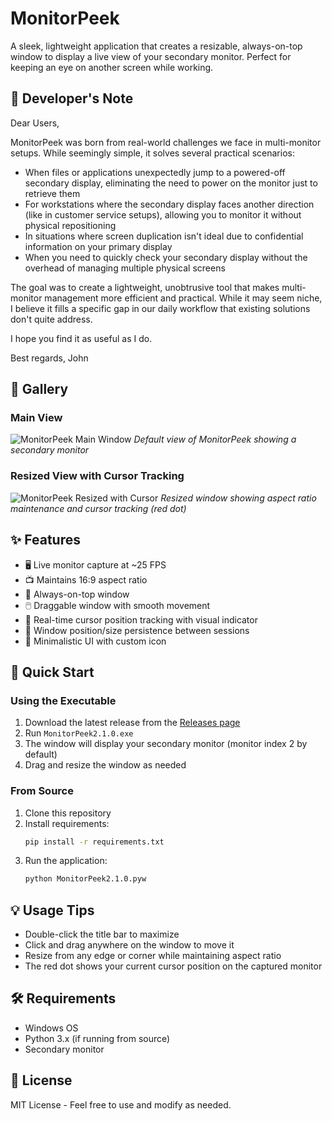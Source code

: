 # MonitorPeek

A sleek, lightweight application that creates a resizable, always-on-top window to display a live view of your secondary monitor. Perfect for keeping an eye on another screen while working.

## 💭 Developer's Note

Dear Users,

MonitorPeek was born from real-world challenges we face in multi-monitor setups. While seemingly simple, it solves several practical scenarios:

- When files or applications unexpectedly jump to a powered-off secondary display, eliminating the need to power on the monitor just to retrieve them
- For workstations where the secondary display faces another direction (like in customer service setups), allowing you to monitor it without physical repositioning
- In situations where screen duplication isn't ideal due to confidential information on your primary display
- When you need to quickly check your secondary display without the overhead of managing multiple physical screens

The goal was to create a lightweight, unobtrusive tool that makes multi-monitor management more efficient and practical. While it may seem niche, I believe it fills a specific gap in our daily workflow that existing solutions don't quite address.

I hope you find it as useful as I do.

Best regards,
John

## 📸 Gallery

### Main View
![MonitorPeek Main Window](images/monitorpeek-main.png)
*Default view of MonitorPeek showing a secondary monitor*

### Resized View with Cursor Tracking
![MonitorPeek Resized with Cursor](images/monitorpeek-cursor-resized.png)
*Resized window showing aspect ratio maintenance and cursor tracking (red dot)*

## ✨ Features

- 🖥️ Live monitor capture at ~25 FPS
- 📺 Maintains 16:9 aspect ratio
- 📌 Always-on-top window
- 🖱️ Draggable window with smooth movement
- 🎯 Real-time cursor position tracking with visual indicator
- 💾 Window position/size persistence between sessions
- 🎨 Minimalistic UI with custom icon

## 🚀 Quick Start

### Using the Executable
1. Download the latest release from the [Releases page](https://github.com/zorat111/MonitorPeek/releases)
2. Run `MonitorPeek2.1.0.exe`
3. The window will display your secondary monitor (monitor index 2 by default)
4. Drag and resize the window as needed

### From Source
1. Clone this repository
2. Install requirements:
   ```bash
   pip install -r requirements.txt
   ```
3. Run the application:
   ```bash
   python MonitorPeek2.1.0.pyw
   ```

## 💡 Usage Tips

- Double-click the title bar to maximize
- Click and drag anywhere on the window to move it
- Resize from any edge or corner while maintaining aspect ratio
- The red dot shows your current cursor position on the captured monitor

## 🛠️ Requirements

- Windows OS
- Python 3.x (if running from source)
- Secondary monitor

## 📝 License

MIT License - Feel free to use and modify as needed. 